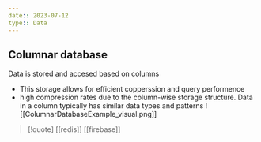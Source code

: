 ```yaml
---
date:: 2023-07-12
type:: Data
---
```

## Columnar database 
Data is stored and accesed based on columns 
- This storage allows for efficient copperssion and query performence 
- high compression rates due to the column-wise storage structure. Data in a column typically has similar data types and patterns
		![[ColumnarDatabaseExample_visual.png]]

>[!quote] [[redis]] [[firebase]] 